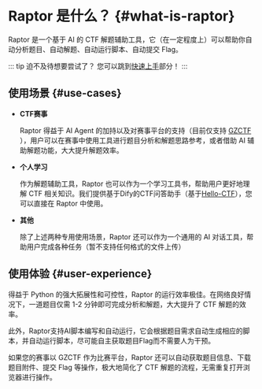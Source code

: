 # Raptor 是什么？ {#what-is-raptor}

Raptor 是一个基于 AI 的 CTF 解题辅助工具，它（在一定程度上）可以帮助你自动分析题目、自动解题、自动运行脚本、自动提交 Flag。

::: tip 迫不及待想要尝试了？
您可以跳到[快速上手](/guide/quick-start)部分！
:::

## 使用场景 {#use-cases}

- **CTF赛事**

  Raptor 得益于 AI Agent 的加持以及对赛事平台的支持（目前仅支持 [GZCTF](https://github.com/GZTimeWalker/GZCTF) ），用户可以在赛事中使用工具进行题目分析和解题思路参考，或者借助 AI 辅助解题功能，大大提升解题效率。

- **个人学习**

  作为解题辅助工具，Raptor 也可以作为一个学习工具书，帮助用户更好地理解 CTF 相关知识。我们提供基于Dify的CTF问答助手（基于[Hello-CTF](https://hello-ctf.com/)），您可以直接在 Raptor 中使用。

- **其他**

  除了上述两种专用使用场景，Raptor 还可以作为一个通用的 AI 对话工具，帮助用户完成各种任务（暂不支持任何格式的文件上传）

## 使用体验 {#user-experience}

得益于 Python 的强大拓展性和可控性，Raptor 的运行效率极佳。在网络良好情况下，一道题目仅需 1-2 分钟即可完成分析和解题，大大提升了 CTF 解题的效率。

此外，Raptor支持AI脚本编写和自动运行，它会根据题目需求自动生成相应的脚本，并自动运行脚本，尽可能自主获取题目Flag而不需要人为干预。

如果您的赛事以 GZCTF 作为比赛平台，Raptor 还可以自动获取题目信息、下载题目附件、提交 Flag 等操作，极大地简化了 CTF 解题的流程，无需重复打开浏览器进行操作。